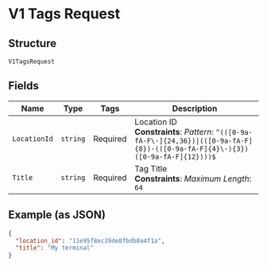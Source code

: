 
# V1 Tags Request

## Structure

`V1TagsRequest`

## Fields

| Name | Type | Tags | Description |
|  --- | --- | --- | --- |
| `LocationId` | `string` | Required | Location ID<br>**Constraints**: *Pattern*: `^(([0-9a-fA-F\-]{24,36})\|(([0-9a-fA-F]{8})-(([0-9a-fA-F]{4}\-){3})([0-9a-fA-F]{12})))$` |
| `Title` | `string` | Required | Tag Title<br>**Constraints**: *Maximum Length*: `64` |

## Example (as JSON)

```json
{
  "location_id": "11e95f8ec39de8fbdb0a4f1a",
  "title": "My terminal"
}
```

